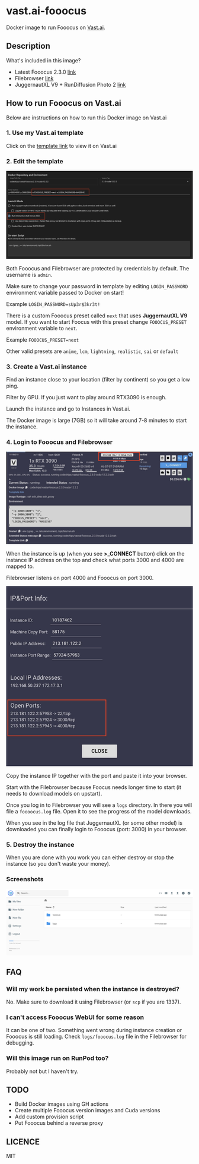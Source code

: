 # vast.ai-fooocus

Docker image to run Fooocus on [Vast.ai](https://cloud.vast.ai/?ref_id=118093).

## Description

What's included in this image?

- Latest Fooocus 2.3.0 [link](https://github.com/lllyasviel/Fooocus)
- Filebrowser [link](https://filebrowser.org/)
- JuggernautXL V9 + RunDiffusion Photo 2 [link](https://civitai.com/models/133005/juggernaut-xl)

## How to run Fooocus on Vast.ai

Below are instructions on how to run this Docker image on Vast.ai

### 1. Use my Vast.ai template

Click on the [template link](https://cloud.vast.ai/?ref_id=118093&creator_id=118093&name=vastai-fooocus) to view it on Vast.ai

### 2. Edit the template

![Vast.ai template view](screenshots/vastai-fooocus-template.jpg?raw=true "Vast.ai template view")

Both Fooocus and Filebrowser are protected by credentials by default. The username is `admin`.

Make sure to change your password in template by editing `LOGIN_PASSWORD` environment variable passed to Docker on start!

Example `LOGIN_PASSWORD=sUp3r$3kr3t!`

There is a custom Fooocus preset called `next` that uses **JuggernautXL V9** model. If you want to start Foocus with this preset change `FOOOCUS_PRESET` environment variable to `next`.

Example `FOOOCUS_PRESET=next`

Other valid presets are `anime`, `lcm`, `lightning`, `realistic`, `sai` or `default`

### 3. Create a Vast.ai instance

Find an instance close to your location (filter by continent) so you get a low ping.

Filter by GPU. If you just want to play around RTX3090 is enough.

Launch the instance and go to Instances in Vast.ai.

The Docker image is large (7GB) so it will take around 7-8 minutes to start the instance.

### 4. Login to Fooocus and Filebrowser

![Vast.ai instance view](screenshots/vastai-fooocus-instance.jpg?raw=true "Vast.ai instance view")

When the instance is up (when you see **\>\_CONNECT** button) click on the instance IP address on the top and check what ports 3000 and 4000 are mapped to.

Filebrowser listens on port 4000 and Fooocus on port 3000.

![Vast.ai instance ports](screenshots/vastai-fooocus-ports.jpg?raw=true "Vast.ai instance ports")

Copy the instance IP together with the port and paste it into your browser.

Start with the Filebrowser because Foocus needs longer time to start (it needs to download models on upstart).

Once you log in to Filebrowser you will see a `logs` directory. In there you will file a `foooocus.log` file. Open it to see the progress of the model downloads.

When you see in the log file that JuggernautXL (or some other model) is downloaded you can finally login to Fooocus (port: 3000) in your browser.

### 5. Destroy the instance

When you are done with you work you can either destroy or stop the instance (so you don't waste your money).

### Screenshots

![Filebrowser](screenshots/vastai-fooocus-filebrowser.jpg?raw=true "Filebrowser running on the instance")

## FAQ

### Will my work be persisted when the instance is destroyed?

No. Make sure to download it using Filebrowser (or `scp` if you are 1337).

### I can't access Fooocus WebUI for some reason

It can be one of two. Something went wrong during instance creation or Fooocus is still loading. Check `logs/fooocus.log` file in the Filebrowser for debugging.

### Will this image run on RunPod too?

Probably not but I haven't try.

## TODO

- Build Docker images using GH actions
- Create multiple Fooocus version images and Cuda versions
- Add custom provision script
- Put Fooocus behind a reverse proxy

## LICENCE

MIT
